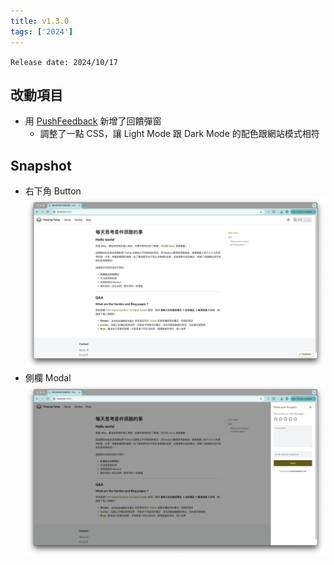 ```yaml
---
title: v1.3.0
tags: ['2024']
---
```

`Release date: 2024/10/17`

## 改動項目
- 用 [PushFeedback](https://app.pushfeedback.com/) 新增了回饋彈窗
    - 調整了一點 CSS，讓 Light Mode 跟 Dark Mode 的配色跟網站模式相符

## Snapshot

- 右下角 Button
![feedback button](feedback_button.png)
- 側欄 Modal
![feedback modal](feedback_modal.png)
